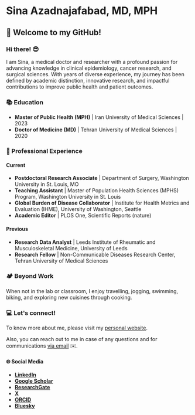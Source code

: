 # Sina Azadnajafabad, MD, MPH

## :loudspeaker:	Welcome to my GitHub!

### Hi there! :sunglasses:
I am Sina, a medical doctor and researcher with a profound passion for advancing knowledge in clinical epidemiology, cancer research, and surgical sciences. With years of diverse experience, my journey has been defined by academic distinction, innovative research, and impactful contributions to improve public health and patient outcomes.

###  :books: Education
* **Master of Public Health (MPH)** | Iran University of Medical Sciences | 2023 <br>
* **Doctor of Medicine (MD)** | Tehran University of Medical Sciences | 2020 

### :briefcase: Professional Experience
#### Current
* **Postdoctoral Research Associate** | Department of Surgery, Washington University in St. Louis, MO
* **Teaching Assistant** | Master of Population Health Sciences (MPHS) Program, Washington University in St. Louis
* **Global Burden of Disease Collaborator** | Institute for Health Metrics and Evaluation (IHME), University of Washington, Seattle
* **Academic Editor** | PLOS One, Scientific Reports (nature)

#### Previous
* **Research Data Analyst** | Leeds Institute of Rheumatic and Musculoskeletal Medicine, University of Leeds
* **Research Fellow** | Non-Communicable Diseases Research Center, Tehran University of Medical Sciences

### :camping: Beyond Work
When not in the lab or classroom, I enjoy travelling, jogging, swimming, biking, and exploring new cuisines through cooking.

### :computer: Let's connect!
To know more about me, please visit my [personal website](https://sina-azad.github.io/).

Also, you can reach out to me in case of any questions and for communications [via email](mailto:sina.azad.u@gmail.com) :envelope:.

#### :globe_with_meridians: Social Media
* [**LinkedIn**](https://www.linkedin.com/in/sinaazadnajafabad/)
* [**Google Scholar**](https://scholar.google.com/citations?hl=en&user=OqOPJOEAAAAJ&view_op=list_works&sortby=pubdate&inst=2230987035966559800)
* [**ResearchGate**](https://www.researchgate.net/profile/Sina-Azadnajafabad)
* [**X**](https://x.com/SinaAzadMD)
* [**ORCID**](https://orcid.org/0000-0003-0105-3801)
* [**Bluesky**](https://bsky.app/profile/sinaazadmd.bsky.social)
